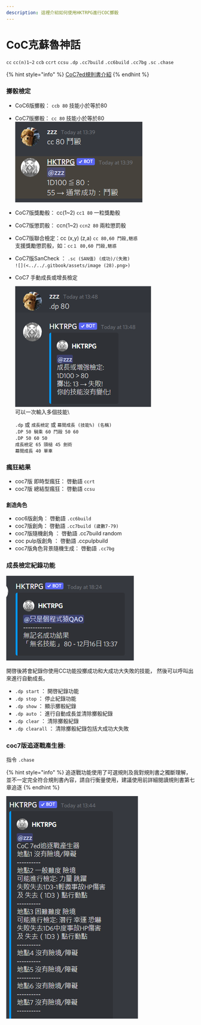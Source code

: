 ```yaml
---
description: 這裡介紹如何使用HKTRPG進行COC擲骰
---
```


# CoC克蘇魯神話

`cc` `cc(n)1~2` `ccb` `ccrt` `ccsu` `.dp` `.cc7build` `.cc6build` `.cc7bg` `.sc` `.chase`

{% hint style="info" %}
[CoC7ed規則書介紹](https://www.patreon.com/posts/67705000)
{% endhint %}

### 擲骰檢定

* CoC6版擲骰： `ccb 80` 技能小於等於80
* CoC7版擲骰： `cc 80` 技能小於等於80\
  ![](<../../.gitbook/assets/image (43).png>)
* CoC7版獎勵骰： cc(1\~2) `cc1 80` 一粒獎勵骰
* CoC7版懲罰骰： ccn(1\~2) `ccn2 80` 兩粒懲罰骰
* CoC7版聯合檢定：cc (x,y) (z,a) `cc 80,60 鬥毆,魅惑` \
  支援獎勵懲罰骰，如：`cc１ 80,60 鬥毆,魅惑`
* CoC7版SanCheck ： `.sc (SAN值) (成功)/(失敗)`\
  ``![](<../../.gitbook/assets/image (28).png>)``
*   CoC7 手動成長或增長檢定

    ![](<../../.gitbook/assets/image (32).png>)\
    可以一次輸入多個技能\


    `.dp` 或 `成長檢定` 或 `幕間成長 (技能%) (名稱)` \
    `.DP 50 騎乘 60 鬥毆 50 60` \
    `.DP 50 60 50` \
    `成長檢定 65 頭槌 45 劍術`  \
    `幕間成長 40 單車`

### 瘋狂結果

* coc7版 即時型瘋狂： 啓動語 `ccrt`
* coc7版 總結型瘋狂： 啓動語 `ccsu`

### `創造角色`

* coc6版創角： 啓動語 `.cc6build`
* coc7版創角： 啓動語 `.cc7build (歲數7-79)`
* coc7版隨機創角 ： 啓動語 .cc7build random
* coc pulp版創角 ： 啓動語 .ccpulpbuild
* coc7版角色背景隨機生成： 啓動語 `.cc7bg`

### 成長檢定紀錄功能

![](<../../.gitbook/assets/image (34) (1).png>)

開啓後將會紀錄你使用CC功能投擲成功和大成功大失敗的技能， 然後可以呼叫出來進行自動成長。

* `.dp start` ： 開啓紀錄功能
* `.dp stop` ： 停止紀錄功能
* `.dp show` ： 顯示擲骰紀錄
* `.dp auto` ： 進行自動成長並清除擲骰紀錄
* `.dp clear` ： 清除擲骰紀錄
* `.dp clearall` ： 清除擲骰紀錄包括大成功大失敗

### coc7版追逐戰產生器:&#x20;

指令 `.chase`&#x20;

{% hint style="info" %}
追逐戰功能使用了可選規則及我對規則書之獨斷理解， 並不一定完全符合規則書內容，請自行衡量使用，建議使用前詳細閱讀規則書第七章追逐
{% endhint %}

![](<../../.gitbook/assets/image (40).png>)

